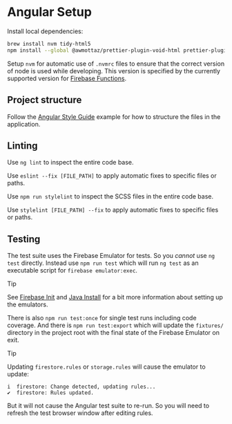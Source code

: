 # Angular Setup

Install local dependencies:

```sh
brew install nvm tidy-html5
npm install --global @awmottaz/prettier-plugin-void-html prettier-plugin-organize-attributes
```

Setup `nvm` for automatic use of `.nvmrc` files to ensure that the correct version
of node is used while developing. This version is specified by the currently supported
version for [Firebase Functions](https://firebase.google.com/docs/functions/manage-functions?gen=2nd#set_nodejs_version).

## Project structure

Follow the [Angular Style Guide](https://angular.dev/style-guide#style-04-06)
example for how to structure the files in the application.

## Linting

Use `ng lint` to inspect the entire code base.

Use `eslint --fix [FILE_PATH]` to apply automatic fixes to specific files or paths.

Use `npm run stylelint` to inspect the SCSS files in the entire code base.

Use `stylelint [FILE_PATH] --fix` to apply automatic fixes to specific files or
paths.

## Testing

The test suite uses the Firebase Emulator for tests. So you _cannot_ use `ng test`
directly. Instead use `npm run test` which will run `ng test` as an executable
script for `firebase emulator:exec`.

> [!TIP]
> See [Firebase Init](firebase-init.md) and [Java Install](developer-java-install.md)
> for a bit more information about setting up the emulators.

There is also `npm run test:once` for single test runs including code coverage.
And there is `npm run test:export` which will update the `fixtures/` directory
in the project root with the final state of the Firebase Emulator on exit.

> [!TIP]
> Updating `firestore.rules` or `storage.rules` will cause the emulator to update:
> ```
> i  firestore: Change detected, updating rules...
> ✔  firestore: Rules updated.
> ```
> But it will not cause the Angular test suite to re-run. So you will need to
> refresh the test browser window after editing rules.
